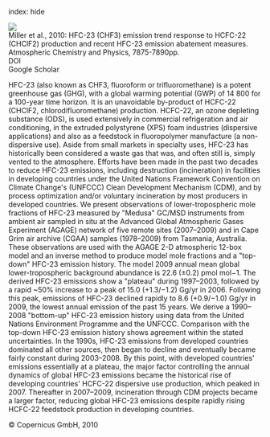 index: hide

<div class="Citation">
    <div class="Citation-thumb CitationThumb-linked"  data-href="https://doi.org/10.5194/acp-10-7875-2010">
      <img src="https://static.claimspace.cloud/climate-study-static/refs/thumbs/2/Miller_et_al_2010-thumb.png" />
    </div>

  <div class="Citation-body">
    <div class="Citation-text">Miller et al., 2010: HFC-23 (CHF3) emission trend response to HCFC-22 (CHClF2) production and recent HFC-23 emission abatement measures. <span class="Article-journal">Atmospheric Chemistry and Physics, </span><span class="Article-volume"></span>7875-7890pp.</div>
    <div class="Citation-links">
      <div class="CitationLink" data-href="https://doi.org/10.5194/acp-10-7875-2010">
        <div class="CitationLink-icon CitationLink-Doi"></div>
        <div class="CitationLink-text">DOI</div>
      </div>
      <div class="CitationLink" data-href="https://scholar.google.com/scholar?q=10.5194/acp-10-7875-2010">
        <div class="CitationLink-icon CitationLink-Scholar"></div>
        <div class="CitationLink-text">Google Scholar</div>
      </div>
    </div>
  </div>
</div>

HFC-23 (also known as CHF3, fluoroform or trifluoromethane) is a potent greenhouse gas (GHG), with a global warming potential (GWP) of 14 800 for a 100-year time horizon. It is an unavoidable by-product of HCFC-22 (CHClF2, chlorodifluoromethane) production. HCFC-22, an ozone depleting substance (ODS), is used extensively in commercial refrigeration and air conditioning, in the extruded polystyrene (XPS) foam industries (dispersive applications) and also as a feedstock in fluoropolymer manufacture (a non-dispersive use). Aside from small markets in specialty uses, HFC-23 has historically been considered a waste gas that was, and often still is, simply vented to the atmosphere. Efforts have been made in the past two decades to reduce HFC-23 emissions, including destruction (incineration) in facilities in developing countries under the United Nations Framework Convention on Climate Change's (UNFCCC) Clean Development Mechanism (CDM), and by process optimization and/or voluntary incineration by most producers in developed countries.  We present observations of lower-tropospheric mole fractions of HFC-23 measured by "Medusa" GC/MSD instruments from ambient air sampled in situ at the Advanced Global Atmospheric Gases Experiment (AGAGE) network of five remote sites (2007–2009) and in Cape Grim air archive (CGAA) samples (1978–2009) from Tasmania, Australia. These observations are used with the AGAGE 2-D atmospheric 12-box model and an inverse method to produce model mole fractions and a "top-down" HFC-23 emission history. The model 2009 annual mean global lower-tropospheric background abundance is 22.6 (±0.2) pmol mol−1. The derived HFC-23 emissions show a "plateau" during 1997–2003, followed by a rapid ~50% increase to a peak of 15.0 (+1.3/−1.2) Gg/yr in 2006. Following this peak, emissions of HFC-23 declined rapidly to 8.6 (+0.9/−1.0) Gg/yr in 2009, the lowest annual emission of the past 15 years.  We derive a 1990–2008 "bottom-up" HFC-23 emission history using data from the United Nations Environment Programme and the UNFCCC. Comparison with the top-down HFC-23 emission history shows agreement within the stated uncertainties. In the 1990s, HFC-23 emissions from developed countries dominated all other sources, then began to decline and eventually became fairly constant during 2003–2008. By this point, with developed countries' emissions essentially at a plateau, the major factor controlling the annual dynamics of global HFC-23 emissions became the historical rise of developing countries' HCFC-22 dispersive use production, which peaked in 2007. Thereafter in 2007–2009, incineration through CDM projects became a larger factor, reducing global HFC-23 emissions despite rapidly rising HCFC-22 feedstock production in developing countries.

<div class="Citation-copy">
&copy; Copernicus GmbH, 2010
</div>